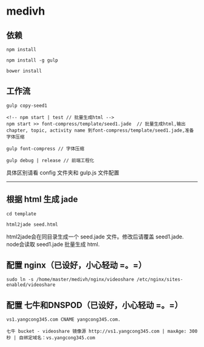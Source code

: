 # medivh #

## 依赖 ##

    npm install 
    
    npm install -g gulp

    bower install

## 工作流 ##
    gulp copy-seed1

    <!-- npm start | test // 批量生成html -->
    npm start >> font-compress/template/seed1.jade  // 批量生成html,输出chapter, topic, activity name 到font-compress/template/seed1.jade,准备字体压缩

    gulp font-compress // 字体压缩

    gulp debug | release // 前端工程化
具体区别请看 config 文件夹和 gulp.js 文件配置

***

## 根据 html 生成 jade ##

    cd template

    html2jade seed.html
html2jade会在同目录生成一个 seed.jade 文件。修改后请覆盖 seed1.jade. node会读取 seed1.jade 批量生成 html.

## 配置 nginx（已设好，小心轻动 =。=） ##

    sudo ln -s /home/master/medivh/nginx/videoshare /etc/nginx/sites-enabled/videoshare


## 配置 七牛和DNSPOD（已设好，小心轻动 =。=） ##

    vs1.yangcong345.com CNAME yangcong345.com.

    七牛 bucket - videoshare 镜像源 http://vs1.yangcong345.com | maxAge: 300秒 | 自绑定域名：vs.yangcong345.com
